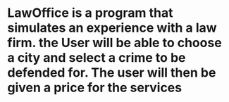 # LawOffice is a program that simulates an experience with a law firm. the User will be able to choose a city and select a crime to be defended for. The user will then be given a price for the services

